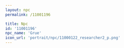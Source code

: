 ```yaml
---
layout: npc
permalink: /11001196

title: Npc
id: '11001196'
npc_name: 'Grue'
icon_url: 'portrait/npc/11000122_researcher2_p.png'
---
```

